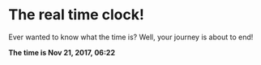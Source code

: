 # The real time clock!

Ever wanted to know what the time is? Well, your journey is about to end!

**The time is Nov 21, 2017, 06:22**